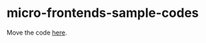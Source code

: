 # micro-frontends-sample-codes

Move the code [here](https://github.com/Silver-birder/Introduction_to_Micro_Frontends/tree/main/contents/tutorial).
